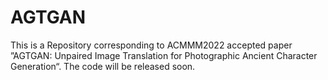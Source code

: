 # AGTGAN
This is a Repository corresponding to ACMMM2022 accepted paper ”AGTGAN: Unpaired Image Translation for Photographic Ancient Character Generation“.
The code will be released soon.
